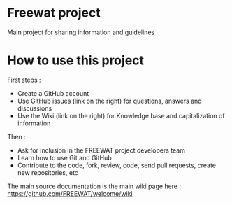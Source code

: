 Freewat project
===============

Main project for sharing information and guidelines

How to use this project
=======================

First steps :

* Create a GitHub account
* Use GitHub issues (link on the right) for questions, answers and discussions
* Use the Wiki (link on the right) for Knowledge base and capitalization of information

Then :

* Ask for inclusion in the FREEWAT project developers team
* Learn how to use Git and GitHub
* Contribute to the code, fork, review, code, send pull requests, create new repositories, etc

The main source documentation is the main wiki page here : https://github.com/FREEWAT/welcome/wiki
